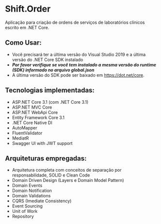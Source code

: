 # Shift.Order

Aplicação para criação de ordens de serviços de laboratórios clínicos escrito em .NET Core.

## Como Usar:
- Você precisará ter a última versão do Visual Studio 2019 e a última versão do .NET Core SDK instalado
- ***Por favor verifique se você tem instalado a mesma versão do runtime (SDK) informado no arquivo global.json***
- A última versão do SDK pode ser baixado em https://dot.net/core.

## Tecnologias implementadas:

- ASP.NET Core 3.1 (com .NET Core 3.1)
- ASP.NET MVC Core 
- ASP.NET WebApi Core 
- Entity Framework Core 3.1
- .NET Core Native DI
- AutoMapper
- FluentValidator
- MediatR
- Swagger UI with JWT support

## Arquiteturas empregadas:

- Arquitetura completa com conceitos de separação por responsabilidade, SOLID e Clean Code
- Domain Driven Design (Layers e Domain Model Pattern)
- Domain Events
- Domain Notification
- Domain Validations
- CQRS (Imediate Consistency)
- Event Sourcing
- Unit of Work
- Repository